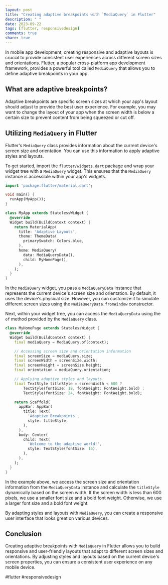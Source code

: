 ```yaml
---
layout: post
title: "Creating adaptive breakpoints with `MediaQuery` in Flutter"
description: " "
date: 2023-09-22
tags: [flutter, responsivedesign]
comments: true
share: true
---
```


In mobile app development, creating responsive and adaptive layouts is crucial to provide consistent user experiences across different screen sizes and orientations. Flutter, a popular cross-platform app development framework, provides a powerful tool called `MediaQuery` that allows you to define adaptive breakpoints in your app.

## What are adaptive breakpoints?

Adaptive breakpoints are specific screen sizes at which your app's layout should adjust to provide the best user experience. For example, you may want to change the layout of your app when the screen width is below a certain size to prevent content from being squeezed or cut off.

## Utilizing `MediaQuery` in Flutter

Flutter's `MediaQuery` class provides information about the current device's screen size and orientation. You can use this information to apply adaptive styles and layouts.

To get started, import the `flutter/widgets.dart` package and wrap your widget tree with a `MediaQuery` widget. This ensures that the `MediaQuery` instance is accessible within your app's widgets.

```dart
import 'package:flutter/material.dart';

void main() {
  runApp(MyApp());
}

class MyApp extends StatelessWidget {
  @override
  Widget build(BuildContext context) {
    return MaterialApp(
      title: 'Adaptive Layouts',
      theme: ThemeData(
        primarySwatch: Colors.blue,
      ),
      home: MediaQuery(
        data: MediaQueryData(),
        child: MyHomePage(),
      ),
    );
  }
}
```

In the `MediaQuery` widget, you pass a `MediaQueryData` instance that represents the current device's screen size and orientation. By default, it uses the device's physical size. However, you can customize it to simulate different screen sizes using the `MediaQueryData.fromWindow` constructor.

Next, within your widget tree, you can access the `MediaQueryData` using the `of` method provided by the `MediaQuery` class.

```dart
class MyHomePage extends StatelessWidget {
  @override
  Widget build(BuildContext context) {
    final mediaQuery = MediaQuery.of(context);

    // Accessing screen size and orientation information
    final screenSize = mediaQuery.size;
    final screenWidth = screenSize.width;
    final screenHeight = screenSize.height;
    final orientation = mediaQuery.orientation;

    // Applying adaptive styles and layouts
    final TextStyle titleStyle = screenWidth < 600 ? 
        TextStyle(fontSize: 18, fontWeight: FontWeight.bold) : 
        TextStyle(fontSize: 24, fontWeight: FontWeight.bold);

    return Scaffold(
      appBar: AppBar(
        title: Text(
          'Adaptive Breakpoints',
          style: titleStyle,
        ),
      ),
      body: Center(
        child: Text(
          'Welcome to the adaptive world!',
          style: TextStyle(fontSize: 16),
        ),
      ),
    );
  }
}
```

In the example above, we access the screen size and orientation information from the `MediaQueryData` instance and calculate the `titleStyle` dynamically based on the screen width. If the screen width is less than 600 pixels, we use a smaller font size and a bold font weight. Otherwise, we use a larger font size and a bold font weight.

By adapting styles and layouts with `MediaQuery`, you can create a responsive user interface that looks great on various devices.

## Conclusion

Creating adaptive breakpoints with `MediaQuery` in Flutter allows you to build responsive and user-friendly layouts that adapt to different screen sizes and orientations. By adjusting styles and layouts based on the current device's screen properties, you can ensure a consistent user experience on any mobile device. 

#flutter #responsivedesign